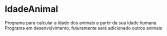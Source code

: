 # IdadeAnimal
Programa para calcular a idade dos animais a partir da sua idade humana
Programa em desenvolvimento, futuramente será adicionado outros animais
